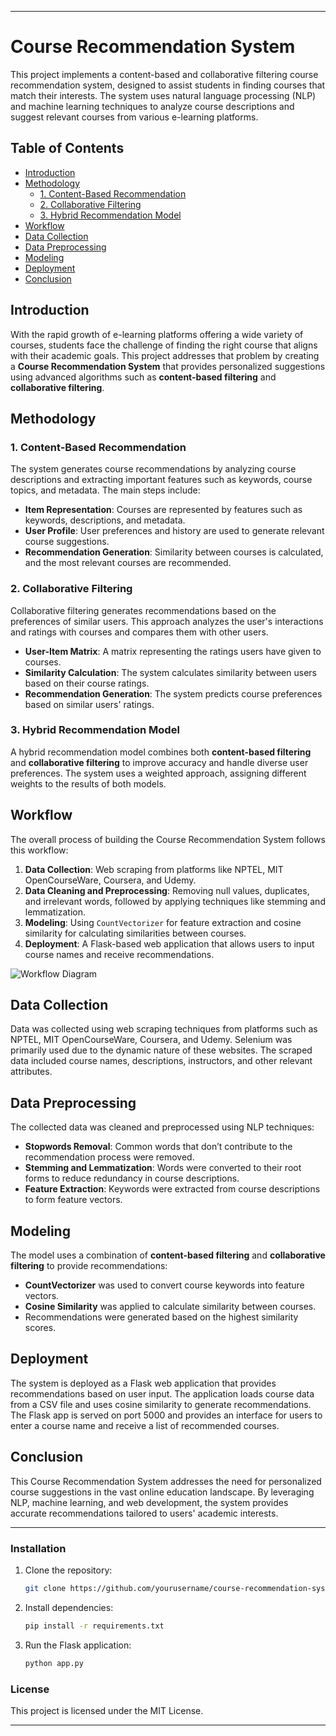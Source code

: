 

---

# Course Recommendation System

This project implements a content-based and collaborative filtering course recommendation system, designed to assist students in finding courses that match their interests. The system uses natural language processing (NLP) and machine learning techniques to analyze course descriptions and suggest relevant courses from various e-learning platforms.

## Table of Contents
- [Introduction](#introduction)
- [Methodology](#methodology)
  - [1. Content-Based Recommendation](#1-content-based-recommendation)
  - [2. Collaborative Filtering](#2-collaborative-filtering)
  - [3. Hybrid Recommendation Model](#3-hybrid-recommendation-model)
- [Workflow](#workflow)
- [Data Collection](#data-collection)
- [Data Preprocessing](#data-preprocessing)
- [Modeling](#modeling)
- [Deployment](#deployment)
- [Conclusion](#conclusion)

## Introduction
With the rapid growth of e-learning platforms offering a wide variety of courses, students face the challenge of finding the right course that aligns with their academic goals. This project addresses that problem by creating a **Course Recommendation System** that provides personalized suggestions using advanced algorithms such as **content-based filtering** and **collaborative filtering**.

## Methodology

### 1. Content-Based Recommendation
The system generates course recommendations by analyzing course descriptions and extracting important features such as keywords, course topics, and metadata. The main steps include:
- **Item Representation**: Courses are represented by features such as keywords, descriptions, and metadata.
- **User Profile**: User preferences and history are used to generate relevant course suggestions.
- **Recommendation Generation**: Similarity between courses is calculated, and the most relevant courses are recommended.

### 2. Collaborative Filtering
Collaborative filtering generates recommendations based on the preferences of similar users. This approach analyzes the user's interactions and ratings with courses and compares them with other users.
- **User-Item Matrix**: A matrix representing the ratings users have given to courses.
- **Similarity Calculation**: The system calculates similarity between users based on their course ratings.
- **Recommendation Generation**: The system predicts course preferences based on similar users' ratings.

### 3. Hybrid Recommendation Model
A hybrid recommendation model combines both **content-based filtering** and **collaborative filtering** to improve accuracy and handle diverse user preferences. The system uses a weighted approach, assigning different weights to the results of both models.

## Workflow

The overall process of building the Course Recommendation System follows this workflow:

1. **Data Collection**: Web scraping from platforms like NPTEL, MIT OpenCourseWare, Coursera, and Udemy.
2. **Data Cleaning and Preprocessing**: Removing null values, duplicates, and irrelevant words, followed by applying techniques like stemming and lemmatization.
3. **Modeling**: Using `CountVectorizer` for feature extraction and cosine similarity for calculating similarities between courses.
4. **Deployment**: A Flask-based web application that allows users to input course names and receive recommendations.

![Workflow Diagram](assets/workflow_diagram.png)

## Data Collection
Data was collected using web scraping techniques from platforms such as NPTEL, MIT OpenCourseWare, Coursera, and Udemy. Selenium was primarily used due to the dynamic nature of these websites. The scraped data included course names, descriptions, instructors, and other relevant attributes.

## Data Preprocessing
The collected data was cleaned and preprocessed using NLP techniques:
- **Stopwords Removal**: Common words that don’t contribute to the recommendation process were removed.
- **Stemming and Lemmatization**: Words were converted to their root forms to reduce redundancy in course descriptions.
- **Feature Extraction**: Keywords were extracted from course descriptions to form feature vectors.

## Modeling
The model uses a combination of **content-based filtering** and **collaborative filtering** to provide recommendations:
- **CountVectorizer** was used to convert course keywords into feature vectors.
- **Cosine Similarity** was applied to calculate similarity between courses.
- Recommendations were generated based on the highest similarity scores.

## Deployment
The system is deployed as a Flask web application that provides recommendations based on user input. The application loads course data from a CSV file and uses cosine similarity to generate recommendations. The Flask app is served on port 5000 and provides an interface for users to enter a course name and receive a list of recommended courses.

## Conclusion
This Course Recommendation System addresses the need for personalized course suggestions in the vast online education landscape. By leveraging NLP, machine learning, and web development, the system provides accurate recommendations tailored to users' academic interests.

---

### Installation

1. Clone the repository:
   ```bash
   git clone https://github.com/yourusername/course-recommendation-system.git
   ```

2. Install dependencies:
   ```bash
   pip install -r requirements.txt
   ```

3. Run the Flask application:
   ```bash
   python app.py
   ```

### License
This project is licensed under the MIT License.

---
